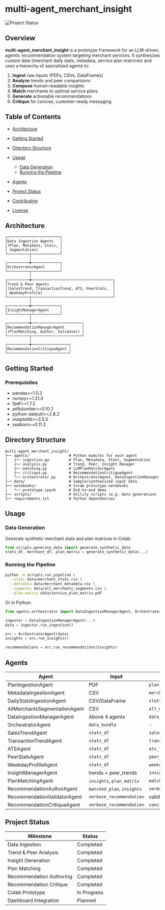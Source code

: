 # multi-agent\_merchant\_insight

![Project Status](https://img.shields.io/badge/status-beta-orange)

## Overview

**multi-agent\_merchant\_insight** is a prototype framework for an LLM-driven, agentic recommendation system targeting merchant services. It synthesizes custom data (merchant daily stats, metadata, service plan matrices) and uses a hierarchy of specialized agents to:

1. **Ingest** raw inputs (PDFs, CSVs, DataFrames)
2. **Analyze** trends and peer comparisons
3. **Compose** human-readable insights
4. **Match** merchants to optimal service plans
5. **Generate** actionable recommendations
6. **Critique** for concise, customer-ready messaging

## Table of Contents

* [Architecture](#architecture)
* [Getting Started](#getting-started)
* [Directory Structure](#directory-structure)
* [Usage](#usage)

  * [Data Generation](#data-generation)
  * [Running the Pipeline](#running-the-pipeline)
* [Agents](#agents)
* [Project Status](#project-status)
* [Contributing](#contributing)
* [License](#license)

## Architecture

```text
┌────────────────────────┐
│Data Ingestion Agents   │
│(Plan, Metadata, Stats, │
│ Segmentation)          │
└──────────┬─────────────┘
           │
┌──────────▼─────────────┐
│OrchestratorAgent       │
└──────────┬─────────────┘
           │
┌──────────▼─────────────────────────────────────┐
│Trend & Peer Agents                             │
│(SalesTrend, TransactionTrend, ATS, PeerStats,  │
│ WeekdayProfile)                                │
└──────────┬─────────────────────────────────────┘
           │
┌──────────▼─────────────┐
│InsightManagerAgent     │
└──────────┬─────────────┘
           │
┌──────────▼───────────────────────┐
│RecommendationManagerAgent        │
│(PlanMatching, Author, Validator) │
└──────────┬───────────────────────┘
           │
┌──────────▼─────────────────┐
│RecommendationCritiqueAgent │
└────────────────────────────┘
```

## Getting Started

### Prerequisites

* pandas>=1.5.3
* numpy>=1.21.0
* fpdf>=1.7.2
* pdfplumber>=0.10.2
* python-dateutil>=2.8.2
* matplotlib>=3.5.0
* seaborn>=0.11.2


## Directory Structure

```
multi-agent_merchant_insight/
├── agents/                  # Python modules for each agent
│   ├── ingestion.py         # Plan, Metadata, Stats, Segmentation
│   ├── analysis.py          # Trend, Peer, Insight Manager
│   ├── matching.py          # LLMPlanMatcherAgent
│   ├── critique.py          # RecommendationCritiqueAgent
│   └── orchestrator.py      # OrchestratorAgent, DataIngestionManager
├── data/                    # Sample/synthesized input data
├── notebooks/               # Colab prototype notebooks
│   └── prototype.ipynb      # End-to-end demo
├── scripts/                 # Utility scripts (e.g. data generation)
├── requirements.txt         # Python dependencies
```

## Usage

### Data Generation

Generate synthetic merchant stats and plan matrices in Colab:

```python
from scripts.generate_data import generate_synthetic_data
stats_df, merchant_df, plan_matrix = generate_synthetic_data(...)
```

### Running the Pipeline

```bash
python -m scripts.run_pipeline \
  --stats data/merchant_stats.csv \
  --metadata data/merchant_metadata.csv \
  --segments data/all_merchants_segments.csv \
  --plan-matrix data/service_plan_matrix.pdf
```

Or in Python:

```python
from agents.orchestrator import DataIngestionManagerAgent, OrchestratorAgent

ingestor = DataIngestionManagerAgent(...)
data = ingestor.run_ingestion()

orc = OrchestratorAgent(data)
insights = orc.run_insights()

recommendations = orc.run_recommendations(insights)
```

## Agents

| Agent                         | Input                      | Output                   |
| ----------------------------- | -------------------------- | ------------------------ |
| PlanIngestionAgent            | PDF                        | `plan_matrix`            |
| MetadataIngestionAgent        | CSV                        | `merchant_df`            |
| DailyStatsIngestionAgent      | CSV/DataFrame              | `stats_df`               |
| AllMerchantsSegmentationAgent | CSV                        | `all_merchants_df`       |
| DataIngestionManagerAgent     | Above 4 agents             | `data_bundle`            |
| OrchestratorAgent             | `data_bundle`              | -                        |
| SalesTrendAgent               | `stats_df`                 | `sales_trends`           |
| TransactionTrendAgent         | `stats_df`                 | `transaction_trends`     |
| ATSAgent                      | `stats_df`                 | `ats_trends`             |
| PeerStatsAgent                | `stats_df`                 | `peer_trends`            |
| WeekdayProfileAgent           | `stats_df`                 | `weekday_profiles`       |
| InsightManagerAgent           | trends + peer\_trends      | `insights`               |
| PlanMatchingAgent             | `insights`, `plan_matrix`  | `matched_plan`           |
| RecommendationAuthorAgent     | `matched_plan`, `insights` | `verbose_recommendation` |
| RecommendationValidatorAgent  | `verbose_recommendation`   | validation status/fixes  |
| RecommendationCritiqueAgent   | `verbose_recommendation`   | `concise_recommendation` |

## Project Status

| Milestone                | Status         |
| ------------------------ | -------------- |
| Data Ingestion           |  Completed    |
| Trend & Peer Analysis    |  Completed    |
| Insight Generation       |  Completed    |
| Plan Matching            |  Completed    |
| Recommendation Authoring |  Completed    |
| Recommendation Critique  |  Completed    |
| Colab Prototype          |  In Progress  |
| Dashboard Integration    |  Planned      |


